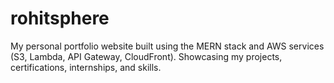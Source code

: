 # rohitsphere
My personal portfolio website built using the MERN stack and AWS services (S3, Lambda, API Gateway, CloudFront). Showcasing my projects, certifications, internships, and skills.
